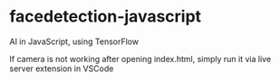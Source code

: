 # facedetection-javascript
AI in JavaScript, using TensorFlow

If camera is not working after opening index.html, simply run it via live server extension in VSCode
